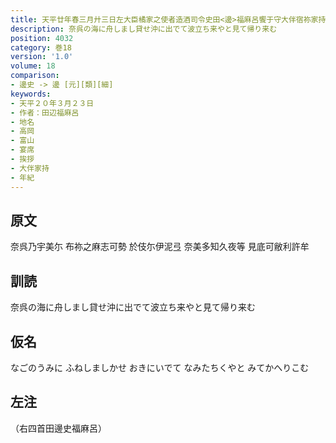 ```yaml
---
title: 天平廿年春三月廾三日左大臣橘家之使者造酒司令史田<邊>福麻呂饗于守大伴宿祢家持舘爰作新歌并便誦古詠各述心緒
description: 奈呉の海に舟しまし貸せ沖に出でて波立ち来やと見て帰り来む
position: 4032
category: 巻18
version: '1.0'
volume: 18
comparison:
- 邊史 -> 邊 [元][類][細]
keywords:
- 天平２０年３月２３日
- 作者：田辺福麻呂
- 地名
- 高岡
- 富山
- 宴席
- 挨拶
- 大伴家持
- 年紀
---
```


## 原文

奈呉乃宇美尓 布祢之麻志可勢 於伎尓伊泥弖 奈美多知久夜等 見底可敝利許牟

## 訓読

奈呉の海に舟しまし貸せ沖に出でて波立ち来やと見て帰り来む

## 仮名

なごのうみに ふねしましかせ おきにいでて なみたちくやと みてかへりこむ

## 左注

（右四首田邊史福麻呂）
